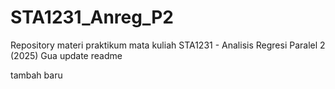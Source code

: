 # STA1231_Anreg_P2

Repository materi praktikum mata kuliah STA1231 - Analisis Regresi Paralel 2 (2025)
Gua update readme

tambah baru
